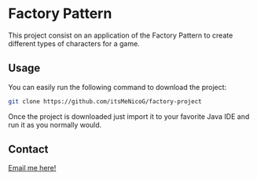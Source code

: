 # Factory Pattern

This project consist on an application of the Factory Pattern to create different types of characters for a game.

## Usage

You can easily run the following command to download the project: 
```bash
git clone https://github.com/itsMeNicoG/factory-project
```
Once the project is downloaded just import it to your favorite Java IDE and run it as you normally would.

## Contact
[Email me here!](mailto:nicolasgongora28@gmail.com?subject=[GitHub])
